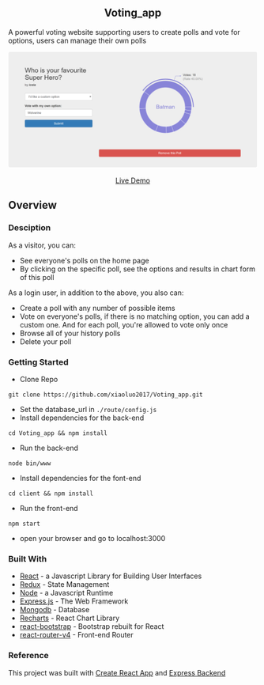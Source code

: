 <h2 align="center">Voting_app</h2>

A powerful voting website supporting users to create polls and vote for options, users can manage their own polls<br/>
<p align="center" margin-bottom="0">
  <a href="http://www.hnclone.win" target="_blank">
    <img alt="Voting App Clone Demo" width="auto" height="auto" src="https://github.com/xiaoluo2017/Voting_app/blob/master/images/Capture.PNG">
  </a>
</p>
<p align="center">
  <a href="https://shielded-fortress-87400.herokuapp.com/">Live Demo</a>
</p>

## Overview

### Desciption
As a visitor, you can:
* See everyone's polls on the home page
* By clicking on the specific poll, see the options and results in chart form of this poll 

As a login user, in addition to the above, you also can:
* Create a poll with any number of possible items
* Vote on everyone's polls, if there is no matching option, you can add a custom one. And for each poll, you're allowed to vote only  once
* Browse all of your history polls
* Delete your poll

### Getting Started
* Clone Repo 
```
git clone https://github.com/xiaoluo2017/Voting_app.git
```
* Set the database_url in ```./route/config.js```
* Install dependencies for the back-end 
```
cd Voting_app && npm install
```
* Run the back-end 
```
node bin/www
```
* Install dependencies for the font-end 
```
cd client && npm install
```
* Run the front-end 
```
npm start
```
* open your browser and go to localhost:3000

### Built With
* [React](https://facebook.github.io/react/) - a Javascript Library for Building User Interfaces
* [Redux](http://redux.js.org/) - State Management
* [Node](https://nodejs.org) - a Javascript Runtime
* [Express.js](http://expressjs.com) - The Web Framework
* [Mongodb](http://mongodb.github.io/node-mongodb-native/2.0/) - Database
* [Recharts](http://recharts.org/#/zh-CN/guide) - React Chart Library
* [react-bootstrap](https://react-bootstrap.github.io/) - Bootstrap rebuilt for React
* [react-router-v4](https://medium.com/@pshrmn/a-simple-react-router-v4-tutorial-7f23ff27adf) - Front-end Router

### Reference
This project was built with [Create React App](https://github.com/facebookincubator/create-react-app) and [Express Backend](https://daveceddia.com/create-react-app-express-backend/)</br>
